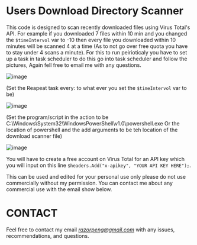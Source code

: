 # Users Download Directory Scanner
This code is designed to scan recently downloaded files using Virus Total's API.
For example if you downloaded 7 files within 10 min and you changed the `$timeIntervol` var to -10 then every file you downloaded within 10 minutes will be scanned 4 at a time (As to not go over free quota you have to stay under 4 scans a minute).
For this to run peirioticaly you have to set up a task in task scheduler to do this go into task scheduler and follow the pictures, Again  fell free to email me with any questions.

![image](https://github.com/p123o215/DownloadScanner/assets/62272895/ef4bdb7f-8966-4f5f-9218-2da1f91596fb)

(Set the Reapeat task every: to what ever you set the `$timeIntervol` var to be)

![image](https://github.com/p123o215/DownloadScanner/assets/62272895/0a2d7e8c-f244-4961-9f80-256a764727cc)

(Set the program/script in the action to be C:\Windows\System32\WindowsPowerShell\v1.0\powershell.exe Or the location of powershell and the add arguments to be teh location of the download scanner file)

![image](https://github.com/p123o215/DownloadScanner/assets/62272895/60225326-341f-40dc-b20a-8f46d0035f4d)




You will have to create a free account on Virus Total for an API key  which you will input on this line `$headers.Add("x-apikey", "YOUR API KEY HERE");`.

This can be used and edited for your personal use only please do not use commercially without my permission. You can contact me about any commercial use with the email show below.

# CONTACT
Feel free to contact my email *razorpeng@gmail.com* with any issues, recommendations, and questions.
